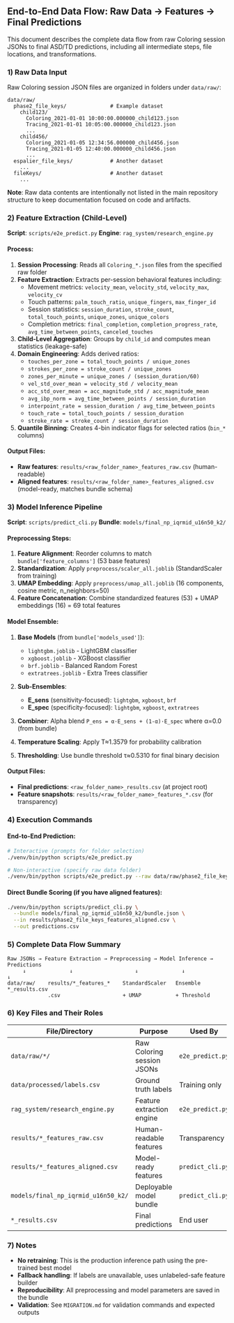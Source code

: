 ## End-to-End Data Flow: Raw Data → Features → Final Predictions

This document describes the complete data flow from raw Coloring session JSONs to final ASD/TD predictions, including all intermediate steps, file locations, and transformations.

### 1) Raw Data Input
Raw Coloring session JSON files are organized in folders under `data/raw/`:
```
data/raw/
  phase2_file_keys/              # Example dataset
    child123/
      Coloring_2021-01-01 10:00:00.000000_child123.json
      Tracing_2021-01-01 10:05:00.000000_child123.json
      ...
    child456/
      Coloring_2021-01-05 12:34:56.000000_child456.json
      Tracing_2021-01-05 12:40:00.000000_child456.json
      ...
  espalier_file_keys/            # Another dataset
    ...
  fileKeys/                      # Another dataset
    ...
```

**Note**: Raw data contents are intentionally not listed in the main repository structure to keep documentation focused on code and artifacts.

### 2) Feature Extraction (Child-Level)
**Script**: `scripts/e2e_predict.py`
**Engine**: `rag_system/research_engine.py`

#### Process:
1. **Session Processing**: Reads all `Coloring_*.json` files from the specified raw folder
2. **Feature Extraction**: Extracts per-session behavioral features including:
   - Movement metrics: `velocity_mean`, `velocity_std`, `velocity_max`, `velocity_cv`
   - Touch patterns: `palm_touch_ratio`, `unique_fingers`, `max_finger_id`
   - Session statistics: `session_duration`, `stroke_count`, `total_touch_points`, `unique_zones`, `unique_colors`
   - Completion metrics: `final_completion`, `completion_progress_rate`, `avg_time_between_points`, `canceled_touches`
3. **Child-Level Aggregation**: Groups by `child_id` and computes mean statistics (leakage-safe)
4. **Domain Engineering**: Adds derived ratios:
   - `touches_per_zone = total_touch_points / unique_zones`
   - `strokes_per_zone = stroke_count / unique_zones`
   - `zones_per_minute = unique_zones / (session_duration/60)`
   - `vel_std_over_mean = velocity_std / velocity_mean`
   - `acc_std_over_mean = acc_magnitude_std / acc_magnitude_mean`
   - `avg_ibp_norm = avg_time_between_points / session_duration`
   - `interpoint_rate = session_duration / avg_time_between_points`
   - `touch_rate = total_touch_points / session_duration`
   - `stroke_rate = stroke_count / session_duration`
5. **Quantile Binning**: Creates 4-bin indicator flags for selected ratios (`bin_*` columns)

#### Output Files:
- **Raw features**: `results/<raw_folder_name>_features_raw.csv` (human-readable)
- **Aligned features**: `results/<raw_folder_name>_features_aligned.csv` (model-ready, matches bundle schema)

### 3) Model Inference Pipeline
**Script**: `scripts/predict_cli.py`
**Bundle**: `models/final_np_iqrmid_u16n50_k2/`

#### Preprocessing Steps:
1. **Feature Alignment**: Reorder columns to match `bundle['feature_columns']` (53 base features)
2. **Standardization**: Apply `preprocess/scaler_all.joblib` (StandardScaler from training)
3. **UMAP Embedding**: Apply `preprocess/umap_all.joblib` (16 components, cosine metric, n_neighbors=50)
4. **Feature Concatenation**: Combine standardized features (53) + UMAP embeddings (16) = 69 total features

#### Model Ensemble:
1. **Base Models** (from `bundle['models_used']`):
   - `lightgbm.joblib` - LightGBM classifier
   - `xgboost.joblib` - XGBoost classifier  
   - `brf.joblib` - Balanced Random Forest
   - `extratrees.joblib` - Extra Trees classifier

2. **Sub-Ensembles**:
   - **E_sens** (sensitivity-focused): `lightgbm`, `xgboost`, `brf`
   - **E_spec** (specificity-focused): `lightgbm`, `xgboost`, `extratrees`

3. **Combiner**: Alpha blend `P_ens = α·E_sens + (1-α)·E_spec` where α=0.0 (from bundle)

4. **Temperature Scaling**: Apply T≈1.3579 for probability calibration

5. **Thresholding**: Use bundle threshold τ≈0.5310 for final binary decision

#### Output Files:
- **Final predictions**: `<raw_folder_name>_results.csv` (at project root)
- **Feature snapshots**: `results/<raw_folder_name>_features_*.csv` (for transparency)

### 4) Execution Commands

#### End-to-End Prediction:
```bash
# Interactive (prompts for folder selection)
./venv/bin/python scripts/e2e_predict.py

# Non-interactive (specify raw data folder)
./venv/bin/python scripts/e2e_predict.py --raw data/raw/phase2_file_keys
```

#### Direct Bundle Scoring (if you have aligned features):
```bash
./venv/bin/python scripts/predict_cli.py \
  --bundle models/final_np_iqrmid_u16n50_k2/bundle.json \
  --in results/phase2_file_keys_features_aligned.csv \
  --out predictions.csv
```

### 5) Complete Data Flow Summary

```
Raw JSONs → Feature Extraction → Preprocessing → Model Inference → Predictions
     ↓              ↓                    ↓              ↓              ↓
data/raw/    results/*_features_*    StandardScaler   Ensemble      *_results.csv
             .csv                    + UMAP           + Threshold
```

### 6) Key Files and Their Roles

| File/Directory | Purpose | Used By |
|---|---|---|
| `data/raw/*/` | Raw Coloring session JSONs | `e2e_predict.py` |
| `data/processed/labels.csv` | Ground truth labels | Training only |
| `rag_system/research_engine.py` | Feature extraction engine | `e2e_predict.py` |
| `results/*_features_raw.csv` | Human-readable features | Transparency |
| `results/*_features_aligned.csv` | Model-ready features | `predict_cli.py` |
| `models/final_np_iqrmid_u16n50_k2/` | Deployable model bundle | `predict_cli.py` |
| `*_results.csv` | Final predictions | End user |

### 7) Notes
- **No retraining**: This is the production inference path using the pre-trained best model
- **Fallback handling**: If labels are unavailable, uses unlabeled-safe feature builder
- **Reproducibility**: All preprocessing and model parameters are saved in the bundle
- **Validation**: See `MIGRATION.md` for validation commands and expected outputs

